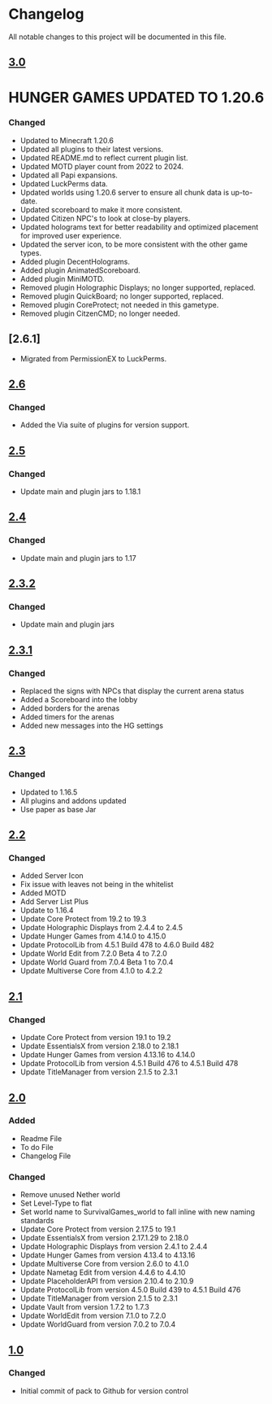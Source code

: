 # Changelog
All notable changes to this project will be documented in this file.

## [3.0]

# HUNGER GAMES UPDATED TO 1.20.6

### Changed
- Updated to Minecraft 1.20.6
- Updated all plugins to their latest versions.
- Updated README.md to reflect current plugin list.
- Updated MOTD player count from 2022 to 2024.
- Updated all Papi expansions.
- Updated LuckPerms data.
- Updated worlds using 1.20.6 server to ensure all chunk data is up-to-date.
- Updated scoreboard to make it more consistent.
- Updated Citizen NPC's to look at close-by players.
- Updated holograms text for better readability and optimized placement for improved user experience.
- Updated the server icon, to be more consistent with the other game types.
- Added plugin DecentHolograms.
- Added plugin AnimatedScoreboard.
- Added plugin MiniMOTD.
- Removed plugin Holographic Displays; no longer supported, replaced.
- Removed plugin QuickBoard; no longer supported, replaced.
- Removed plugin CoreProtect; not needed in this gametype.
- Removed plugin CitzenCMD; no longer needed.

## [2.6.1]
- Migrated from PermissionEX to LuckPerms.

## [2.6]

### Changed
- Added the Via suite of plugins for version support.

## [2.5]

### Changed
- Update main and plugin jars to 1.18.1

## [2.4]

### Changed
- Update main and plugin jars to 1.17

## [2.3.2]

### Changed
- Update main and plugin jars

## [2.3.1]

### Changed
- Replaced the signs with NPCs that display the current arena status
- Added a Scoreboard into the lobby
- Added borders for the arenas
- Added timers for the arenas
- Added new messages into the HG settings 


## [2.3]

### Changed
- Updated to 1.16.5
- All plugins and addons updated
- Use paper as base Jar

## [2.2]

### Changed
- Added Server Icon
- Fix issue with leaves not being in the whitelist
- Added MOTD
- Add Server List Plus
- Update to 1.16.4
- Update Core Protect from 19.2 to 19.3
- Update Holographic Displays from 2.4.4 to 2.4.5
- Update Hunger Games from 4.14.0 to 4.15.0
- Update ProtocolLib from 4.5.1 Build 478 to 4.6.0 Build 482
- Update World Edit from 7.2.0 Beta 4 to 7.2.0
- Update World Guard from 7.0.4 Beta 1 to 7.0.4
- Update Multiverse Core from 4.1.0 to 4.2.2

## [2.1]

### Changed
- Update Core Protect from version 19.1 to 19.2
- Update EssentialsX from version 2.18.0 to 2.18.1
- Update Hunger Games from version 4.13.16 to 4.14.0
- Update ProtocolLib from version 4.5.1 Build 476 to 4.5.1 Build 478
- Update TitleManager from version 2.1.5 to 2.3.1

## [2.0]

### Added
- Readme File
- To do File
- Changelog File

### Changed
- Remove unused Nether world
- Set Level-Type to flat
- Set world name to SurvivalGames_world to fall inline with new naming standards
- Update Core Protect from version 2.17.5 to 19.1
- Update EssentialsX from version 2.17.1.29 to 2.18.0
- Update Holographic Displays from version 2.4.1 to 2.4.4
- Update Hunger Games from version 4.13.4 to 4.13.16
- Update Multiverse Core from version 2.6.0 to 4.1.0
- Update Nametag Edit from version 4.4.6 to 4.4.10
- Update PlaceholderAPI from version 2.10.4 to 2.10.9
- Update ProtocolLib from version 4.5.0 Build 439 to 4.5.1 Build 476
- Update TitleManager from version 2.1.5 to 2.3.1
- Update Vault from version 1.7.2 to 1.7.3
- Update WorldEdit from version 7.1.0 to 7.2.0
- Update WorldGuard from version 7.0.2 to 7.0.4

## [1.0]

### Changed
- Initial commit of pack to Github for version control

[3.0]: https://github.com/apexhosting/HungerGames/releases/tag/3.0
[2.6]: https://github.com/apexhosting/HungerGames/releases/tag/2.6
[2.5]: https://github.com/apexhosting/HungerGames/releases/tag/2.5
[2.4]: https://github.com/apexhosting/HungerGames/releases/tag/2.4
[2.3.2]: https://github.com/apexhosting/HungerGames/releases/tag/2.3.2
[2.3.1]: https://github.com/apexhosting/HungerGames/releases/tag/2.3.1
[2.3]: https://github.com/apexhosting/HungerGames/releases/tag/2.3
[2.2]: https://github.com/apexhosting/HungerGames/releases/tag/2.2
[2.1]: https://github.com/apexhosting/HungerGames/releases/tag/2.1
[2.0]: https://github.com/apexhosting/HungerGames/releases/tag/2.0
[1.0]: https://github.com/apexhosting/HungerGames/releases/tag/1.0